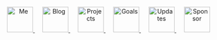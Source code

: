 <p align="center">
  <a href="https://antfu.me">
    <img src='https://github.com/antfu/antfu/raw/master/me.svg?sanitize=true' alt="Me" title="Me" height='60px'/>
  </a>　
  <a href="https://antfu.me/blog">
    <img src='https://github.com/antfu/antfu/raw/master/blog.svg?sanitize=true' alt="Blog" title="Blog" height='60px'/>
  </a>　
  <a href="https://github.com/antfu">
    <img src='https://github.com/antfu/antfu/raw/master/projects.svg?sanitize=true' alt="Projects" title="Projects" height='60px'/>
  </a>　
  <a href="https://github.com/sponsors/antfu">
    <img src='https://github.com/antfu/antfu/raw/master/goals.svg?sanitize=true' alt="Goals" title="Goals" height='60px'/>
  </a>　
  <a href="https://twitter.com/antfu7">
    <img src='https://github.com/antfu/antfu/raw/master/updates.svg?sanitize=true' alt="Updates" title="Updates" height='60px'/>
  </a>　
  <a href="https://twitter.com/antfu7">
    <img src='https://github.com/antfu/antfu/raw/master/sponsor.svg?sanitize=true' alt="Sponsor" title="Sponsor" height='60px'/>
  </a>
</p>
